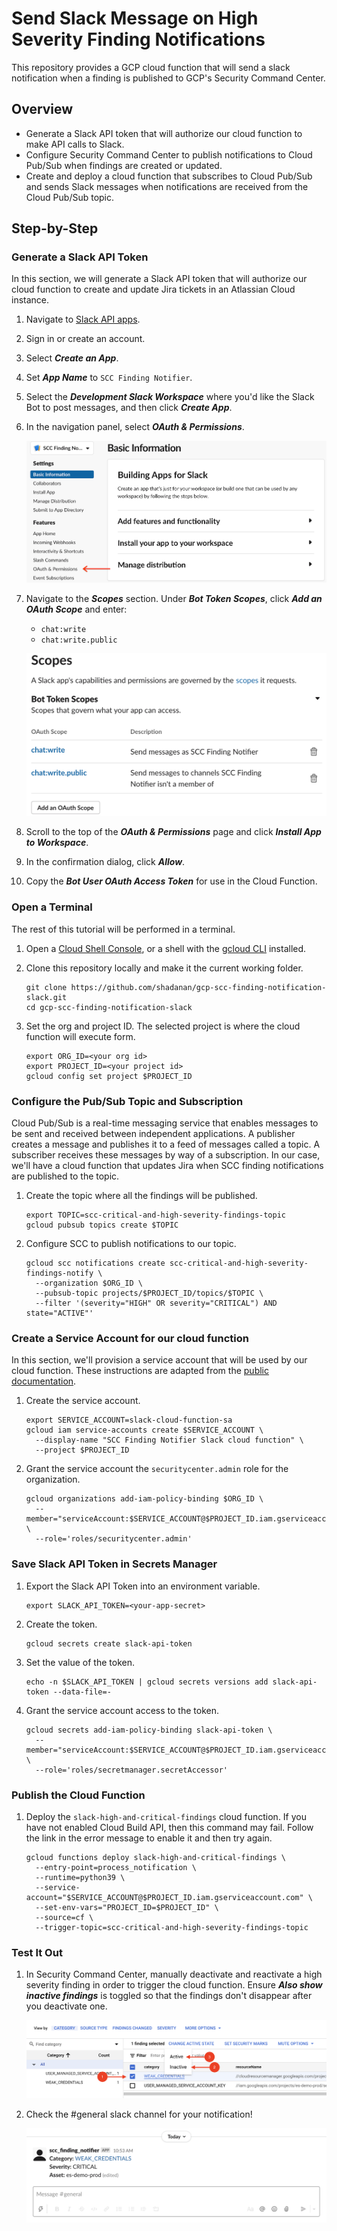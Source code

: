 # Send Slack Message on High Severity Finding Notifications

This repository provides a GCP cloud function that will send a slack notification when a finding is published to GCP's Security Command Center.

## Overview

- Generate a Slack API token that will authorize our cloud function to make API calls to Slack.
- Configure Security Command Center to publish notifications to Cloud Pub/Sub when findings are created or updated.
- Create and deploy a cloud function that subscribes to Cloud Pub/Sub and sends Slack messages when notifications are received from the Cloud Pub/Sub topic.

## Step-by-Step

### Generate a Slack API Token

In this section, we will generate a Slack API token that will authorize our cloud function to create and update Jira tickets in an Atlassian Cloud instance.

1. Navigate to [Slack API apps](https://api.slack.com/apps).

1. Sign in or create an account.

1. Select **_Create an App_**.

1. Set **_App Name_** to `SCC Finding Notifier`.

1. Select the **_Development Slack Workspace_** where you'd like the Slack Bot to post messages, and then click **_Create App_**.

1. In the navigation panel, select **_OAuth & Permissions_**.

   ![](slack-app-settings.png)

1. Navigate to the **_Scopes_** section. Under **_Bot Token Scopes_**, click **_Add an OAuth Scope_** and enter:

   - `chat:write`
   - `chat:write.public`

   ![](slack-app-oauth-scopes.png)

1. Scroll to the top of the **_OAuth & Permissions_** page and click **_Install App to Workspace_**.

1. In the confirmation dialog, click **_Allow_**.

1. Copy the **_Bot User OAuth Access Token_** for use in the Cloud Function.

### Open a Terminal

The rest of this tutorial will be performed in a terminal.

1. Open a [Cloud Shell Console](https://ssh.cloud.google.com/cloudshell/editor), or a shell with the [gcloud CLI](https://cloud.google.com/sdk/gcloud) installed.

1. Clone this repository locally and make it the current working folder.

   ```console
   git clone https://github.com/shadanan/gcp-scc-finding-notification-slack.git
   cd gcp-scc-finding-notification-slack
   ```

1. Set the org and project ID. The selected project is where the cloud function will execute form.

   ```console
   export ORG_ID=<your org id>
   export PROJECT_ID=<your project id>
   gcloud config set project $PROJECT_ID
   ```

### Configure the Pub/Sub Topic and Subscription

Cloud Pub/Sub is a real-time messaging service that enables messages to be sent and received between independent applications. A publisher creates a message and publishes it to a feed of messages called a topic. A subscriber receives these messages by way of a subscription. In our case, we'll have a cloud function that updates Jira when SCC finding notifications are published to the topic.

1. Create the topic where all the findings will be published.

   ```console
   export TOPIC=scc-critical-and-high-severity-findings-topic
   gcloud pubsub topics create $TOPIC
   ```

1. Configure SCC to publish notifications to our topic.

   ```console
   gcloud scc notifications create scc-critical-and-high-severity-findings-notify \
     --organization $ORG_ID \
     --pubsub-topic projects/$PROJECT_ID/topics/$TOPIC \
     --filter '(severity="HIGH" OR severity="CRITICAL") AND state="ACTIVE"'
   ```

### Create a Service Account for our cloud function

In this section, we'll provision a service account that will be used by our cloud function. These instructions are adapted from the [public documentation](https://cloud.google.com/security-command-center/docs/how-to-programmatic-access).

1. Create the service account.

   ```console
   export SERVICE_ACCOUNT=slack-cloud-function-sa
   gcloud iam service-accounts create $SERVICE_ACCOUNT \
     --display-name "SCC Finding Notifier Slack cloud function" \
     --project $PROJECT_ID
   ```

1. Grant the service account the `securitycenter.admin` role for the organization.

   ```console
   gcloud organizations add-iam-policy-binding $ORG_ID \
     --member="serviceAccount:$SERVICE_ACCOUNT@$PROJECT_ID.iam.gserviceaccount.com" \
     --role='roles/securitycenter.admin'
   ```

### Save Slack API Token in Secrets Manager

1. Export the Slack API Token into an environment variable.

   ```console
   export SLACK_API_TOKEN=<your-app-secret>
   ```

1. Create the token.

   ```console
   gcloud secrets create slack-api-token
   ```

1. Set the value of the token.

   ```console
   echo -n $SLACK_API_TOKEN | gcloud secrets versions add slack-api-token --data-file=-
   ```

1. Grant the service account access to the token.

   ```console
   gcloud secrets add-iam-policy-binding slack-api-token \
     --member="serviceAccount:$SERVICE_ACCOUNT@$PROJECT_ID.iam.gserviceaccount.com" \
     --role='roles/secretmanager.secretAccessor'
   ```

### Publish the Cloud Function

1. Deploy the `slack-high-and-critical-findings` cloud function. If you have not enabled Cloud Build API, then this command may fail. Follow the link in the error message to enable it and then try again.

   ```console
   gcloud functions deploy slack-high-and-critical-findings \
     --entry-point=process_notification \
     --runtime=python39 \
     --service-account="$SERVICE_ACCOUNT@$PROJECT_ID.iam.gserviceaccount.com" \
     --set-env-vars="PROJECT_ID=$PROJECT_ID" \
     --source=cf \
     --trigger-topic=scc-critical-and-high-severity-findings-topic
   ```

### Test It Out

1. In Security Command Center, manually deactivate and reactivate a high severity finding in order to trigger the cloud function. Ensure **_Also show inactive findings_** is toggled so that the findings don't disappear after you deactivate one.

   ![](toggle-finding-inactive-active.png)

1. Check the #general slack channel for your notification!

   ![](slack-notification.png)
